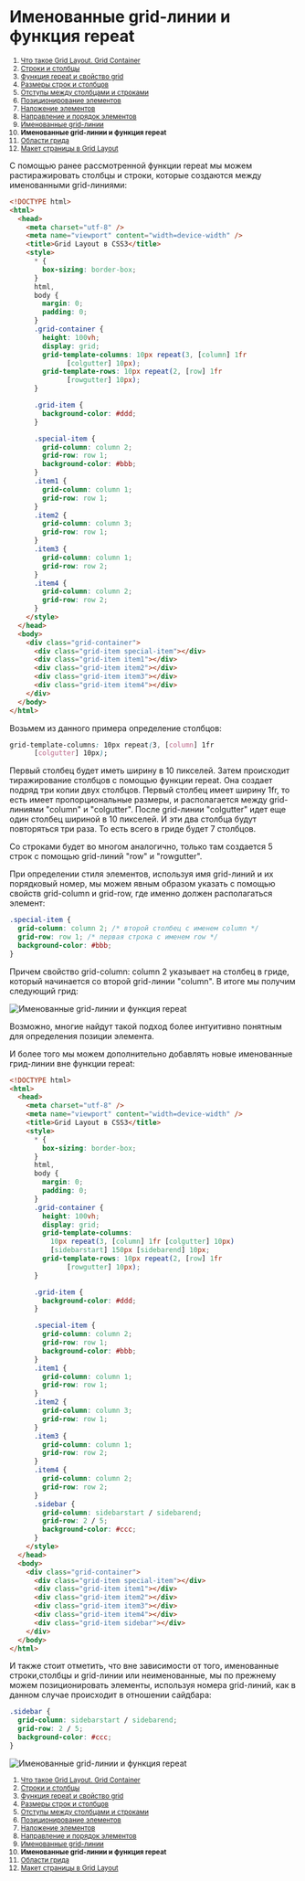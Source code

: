 # Именованные grid-линии и функция repeat

<small markdown="1">

1. [Что такое Grid Layout. Grid Container](grid-1.md)
2. [Строки и столбцы](grid-2.md)
3. [Функция repeat и свойство grid](grid-3.md)
4. [Размеры строк и столбцов](grid-4.md)
5. [Отступы между столбцами и строками](grid-5.md)
6. [Позиционирование элементов](grid-6.md)
7. [Наложение элементов](grid-7.md)
8. [Направление и порядок элементов](grid-8.md)
9. [Именованные grid-линии](grid-9.md)
10. **Именованные grid-линии и функция repeat**
11. [Области грида](grid-11.md)
12. [Макет страницы в Grid Layout](grid-12.md)

</small>

С помощью ранее рассмотренной функции repeat мы можем растиражировать столбцы и строки, которые создаются между именованными grid-линиями:

```html
<!DOCTYPE html>
<html>
  <head>
    <meta charset="utf-8" />
    <meta name="viewport" content="width=device-width" />
    <title>Grid Layout в CSS3</title>
    <style>
      * {
        box-sizing: border-box;
      }
      html,
      body {
        margin: 0;
        padding: 0;
      }
      .grid-container {
        height: 100vh;
        display: grid;
        grid-template-columns: 10px repeat(3, [column] 1fr
              [colgutter] 10px);
        grid-template-rows: 10px repeat(2, [row] 1fr
              [rowgutter] 10px);
      }

      .grid-item {
        background-color: #ddd;
      }

      .special-item {
        grid-column: column 2;
        grid-row: row 1;
        background-color: #bbb;
      }
      .item1 {
        grid-column: column 1;
        grid-row: row 1;
      }
      .item2 {
        grid-column: column 3;
        grid-row: row 1;
      }
      .item3 {
        grid-column: column 1;
        grid-row: row 2;
      }
      .item4 {
        grid-column: column 2;
        grid-row: row 2;
      }
    </style>
  </head>
  <body>
    <div class="grid-container">
      <div class="grid-item special-item"></div>
      <div class="grid-item item1"></div>
      <div class="grid-item item2"></div>
      <div class="grid-item item3"></div>
      <div class="grid-item item4"></div>
    </div>
  </body>
</html>
```

Возьмем из данного примера определение столбцов:

```css
grid-template-columns: 10px repeat(3, [column] 1fr
      [colgutter] 10px);
```

Первый столбец будет иметь ширину в 10 пикселей. Затем происходит тиражирование столбцов с помощью функции repeat. Она создает подряд три копии двух столбцов. Первый столбец имеет ширину 1fr, то есть имеет пропорциональные размеры, и располагается между grid-линиями "column" и "colgutter". После grid-линии "colgutter" идет еще один столбец шириной в 10 пикселей. И эти два столбца будут повторяться три раза. То есть всего в гриде будет 7 столбцов.

Со строками будет во многом аналогично, только там создается 5 строк с помощью grid-линий "row" и "rowgutter".

При определении стиля элементов, используя имя grid-линий и их порядковый номер, мы можем явным образом указать с помощью свойств grid-column и grid-row, где именно должен располагаться элемент:

```css
.special-item {
  grid-column: column 2; /* второй столбец с именем column */
  grid-row: row 1; /* первая строка с именем row */
  background-color: #bbb;
}
```

Причем свойство grid-column: column 2 указывает на столбец в гриде, который начинается со второй grid-линии "column". В итоге мы получим следующий грид:

![Именованные grid-линии и функция repeat](grid-10-1.png)

Возможно, многие найдут такой подход более интуитивно понятным для определения позиции элемента.

И более того мы можем дополнительно добавлять новые именованные грид-линии вне функции repeat:

```html
<!DOCTYPE html>
<html>
  <head>
    <meta charset="utf-8" />
    <meta name="viewport" content="width=device-width" />
    <title>Grid Layout в CSS3</title>
    <style>
      * {
        box-sizing: border-box;
      }
      html,
      body {
        margin: 0;
        padding: 0;
      }
      .grid-container {
        height: 100vh;
        display: grid;
        grid-template-columns:
          10px repeat(3, [column] 1fr [colgutter] 10px)
          [sidebarstart] 150px [sidebarend] 10px;
        grid-template-rows: 10px repeat(2, [row] 1fr
              [rowgutter] 10px);
      }

      .grid-item {
        background-color: #ddd;
      }

      .special-item {
        grid-column: column 2;
        grid-row: row 1;
        background-color: #bbb;
      }
      .item1 {
        grid-column: column 1;
        grid-row: row 1;
      }
      .item2 {
        grid-column: column 3;
        grid-row: row 1;
      }
      .item3 {
        grid-column: column 1;
        grid-row: row 2;
      }
      .item4 {
        grid-column: column 2;
        grid-row: row 2;
      }
      .sidebar {
        grid-column: sidebarstart / sidebarend;
        grid-row: 2 / 5;
        background-color: #ccc;
      }
    </style>
  </head>
  <body>
    <div class="grid-container">
      <div class="grid-item special-item"></div>
      <div class="grid-item item1"></div>
      <div class="grid-item item2"></div>
      <div class="grid-item item3"></div>
      <div class="grid-item item4"></div>
      <div class="grid-item sidebar"></div>
    </div>
  </body>
</html>
```

И также стоит отметить, что вне зависимости от того, именованные строки,столбцы и grid-линии или неименованные, мы по прежнему можем позиционировать элементы, используя номера grid-линий, как в данном случае происходит в отношении сайдбара:

```css
.sidebar {
  grid-column: sidebarstart / sidebarend;
  grid-row: 2 / 5;
  background-color: #ccc;
}
```

![Именованные grid-линии и функция repeat](grid-10-2.png)

<small markdown="1">

1. [Что такое Grid Layout. Grid Container](grid-1.md)
2. [Строки и столбцы](grid-2.md)
3. [Функция repeat и свойство grid](grid-3.md)
4. [Размеры строк и столбцов](grid-4.md)
5. [Отступы между столбцами и строками](grid-5.md)
6. [Позиционирование элементов](grid-6.md)
7. [Наложение элементов](grid-7.md)
8. [Направление и порядок элементов](grid-8.md)
9. [Именованные grid-линии](grid-9.md)
10. **Именованные grid-линии и функция repeat**
11. [Области грида](grid-11.md)
12. [Макет страницы в Grid Layout](grid-12.md)

</small>
